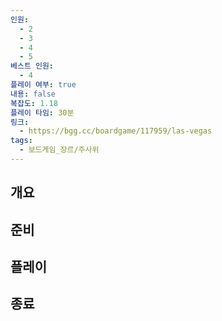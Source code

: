 ```yaml
---
인원:
  - 2
  - 3
  - 4
  - 5
베스트 인원:
  - 4
플레이 여부: true
내용: false
복잡도: 1.18
플레이 타임: 30분
링크:
  - https://bgg.cc/boardgame/117959/las-vegas
tags:
  - 보드게임_장르/주사위
---
```

## 개요
## 준비
## 플레이
## 종료
